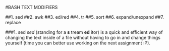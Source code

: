 #BASH TEXT MODIFIERS

##1. sed
##2. awk
##3. ed/red
##4. tr
##5. sort
##6. expand/unexpand
##7. replace

###1. sed
*sed* (standing for a **s** tream **ed** itor) is a quick and efficient way of changing the text inside of a file without having to go in and change things yourself (time you can better use working on the next assignment :P).
